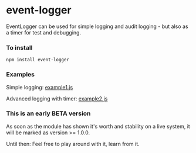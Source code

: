 # event-logger

EventLogger can be used for simple logging and audit logging - but also as a timer for test and debugging.

### To install

	npm install event-logger

### Examples

Simple logging: [example1.js](./examples/example1.js)

Advanced logging with timer: [example2.js](./examples/example2.js)

### This is an early BETA version

As soon as the module has shown it's worth and stability on a live system, it will be marked as version >= 1.0.0.

Until then: Feel free to play around with it, learn from it.
